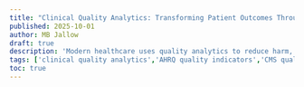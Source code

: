 ```yaml
---
title: "Clinical Quality Analytics: Transforming Patient Outcomes Through Data-Driven Healthcare Excellence"
published: 2025-10-01
author: MB Jallow
draft: true
description: 'Modern healthcare uses quality analytics to reduce harm, prevent adverse events, and meet CMS and Joint Commission requirements with real‑time insights and ROI'
tags: ['clinical quality analytics','AHRQ quality indicators','CMS quality measures','medical errors','patient safety','EHR integration','predictive analytics',]
toc: true
---
```



